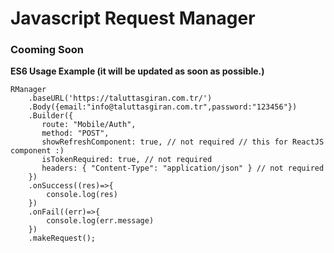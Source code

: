 # Javascript Request Manager

### Cooming Soon



**ES6 Usage Example (it will be updated as soon as possible.)**
```ecmascript 6
RManager
    .baseURL('https://taluttasgiran.com.tr/')
    .Body({email:"info@taluttasgiran.com.tr",password:"123456"})
    .Builder({
       route: "Mobile/Auth",
       method: "POST",
       showRefreshComponent: true, // not required // this for ReactJS component :)
       isTokenRequired: true, // not required
       headers: { "Content-Type": "application/json" } // not required
    })
    .onSuccess((res)=>{
        console.log(res)
    })
    .onFail((err)=>{
        console.log(err.message)
    })
    .makeRequest();
```